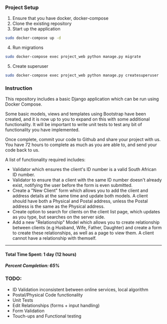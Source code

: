 ### Project Setup


1. Ensure that you have docker, docker-compose
2. Clone the existing repository
3. Start up the application
```bash
sudo docker-compose up -d
```
4. Run migrations
```bash
sudo docker-compose exec project_web python manage.py migrate
```
5. Create superuser
```bash
sudo docker-compose exec project_web python manage.py createsuperuser
```

### Instruction

This repository includes a basic Django application which can be run using Docker Compose.

Some basic models, views and templates using Bootstrap have been created, and it is now up to you to expand on this with some additional functionality. It will be important to write unit tests to test any bit of functionality you have implemented.

Once complete, commit your code to Github and share your project with us. You have 72 hours to complete as much as you are able to, and send your code back to us.

A list of functionality required includes:
- Validator which ensures the client's ID number is a valid South African ID number.
- Validator to ensure that a client with the same ID number doesn't already exist, notifying the user before the form is even submitted.
- Create a "New Client" form which allows you to add the client and address details at the same time and update both models. A client should have both a Physical and Postal address, unless the Postal address is the same as the Physical address.
- Create option to search for clients on the client list page, which updates as you type, but searches on the server side.
- Add a new "Relationship" Model which allows you to create relationship between clients (e.g Husband, Wife, Father, Daughter) and create a form to create these relationships, as well as a page to view them. A client cannot have a relationship with themself.

***

#### **Total Time Spent: 1 day (12 hours)**

#### _Percent Completion: 65%_

### TODO:

- ID Validation inconsistent between online services, local algorithm
- Postal/Physical Code functionality
- Unit Tests
- Edit Relationships (forms + input handling)
- Form Validation
- Touch-ups and Functional testing
